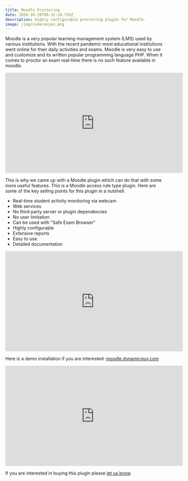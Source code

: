 ```yaml
---
title: Moodle Proctoring
date: 2020-10-20T00:32:24.755Z
description: Highly configurable proctoring plugin for Moodle.
image: /img/codecanyon.png
---
```

Moodle is a very popular learning management system (LMS) used by various institutions.  With the recent pandemic most educational institutions went online for their daily activities and exams. Moodle is very easy to use and customize and its written popular programming language PHP. When it comes to proctor an exam real-time there is no such feature available in moodle.

<iframe width="560" height="315" src="https://www.youtube.com/embed/0d0yQZisPwQ" frameborder="0" allow="accelerometer; autoplay; clipboard-write; encrypted-media; gyroscope; picture-in-picture" allowfullscreen></iframe>

This is why we came up with a Moodle plugin which can do that with some more useful features. This is a Moodle access rule type plugin. Here are some of the key selling points for this plugin in a nutshell:

* Real-time student activity monitoring via webcam
* Web services
* No third party server or plugin dependencies
* No user limitation
* Can be used with "Safe Exam Browser"
* Highly configurable
* Extensive reports
* Easy to use.
* Detailed documentation

<iframe width="560" height="315" src="https://www.youtube.com/embed/eRs5lkOPq8c" frameborder="0" allow="accelerometer; autoplay; clipboard-write; encrypted-media; gyroscope; picture-in-picture" allowfullscreen></iframe>

Here is a demo installation if you are interested: [moodle.dynamicguy.com](https://moodle.dynamicguy.com/)

<iframe width="560" height="315" src="https://www.youtube.com/embed/GByRKv-dss4" frameborder="0" allow="accelerometer; autoplay; clipboard-write; encrypted-media; gyroscope; picture-in-picture" allowfullscreen></iframe>



If you are interested in buying this plugin please [let us know](https://www.dynamicguy.com/contact/).
